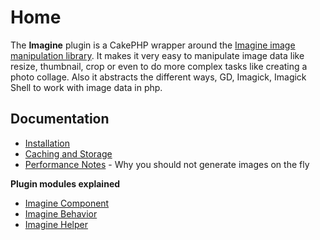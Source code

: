 Home
====

The **Imagine** plugin is a CakePHP wrapper around the [Imagine image manipulation library](https://github.com/avalanche123/Imagine). It makes it very easy to manipulate image data like resize, thumbnail, crop or even to do more complex tasks like creating a photo collage. Also it abstracts the different ways, GD, Imagick, Imagick Shell to work with image data in php.

Documentation
-------------

* [Installation](Documentation/Installation.md)
* [Caching and Storage](Documentation/Caching-And-Storage.md)
* [Performance Notes](Documentation/Performance-Notes.md) - Why you should not generate images on the fly

**Plugin modules explained**

* [Imagine Component](Documentation/The-Imagine-Component.md)
* [Imagine Behavior](Documentation/The-Imagine-Behavior.md)
* [Imagine Helper](Documentation/The-Imagine-Helper.md)


